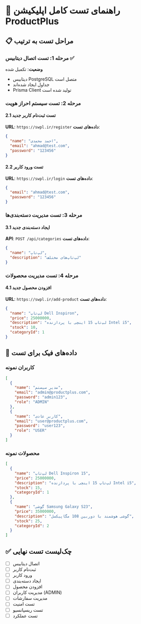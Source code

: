 # 🧪 راهنمای تست کامل اپلیکیشن ProductPlus

## 📋 مراحل تست به ترتیب

### مرحله 1: تست اتصال دیتابیس ✅
**وضعیت**: تکمیل شده
- دیتابیس PostgreSQL متصل است
- جداول ایجاد شده‌اند
- Prisma Client تولید شده است

### مرحله 2: تست سیستم احراز هویت

#### 2.1 تست ثبت‌نام کاربر جدید
**URL**: `https://swpl.ir/register`
**داده‌های تست**:
```json
{
  "name": "احمد محمدی",
  "email": "ahmad@test.com",
  "password": "123456"
}
```

#### 2.2 تست ورود کاربر
**URL**: `https://swpl.ir/login`
**داده‌های تست**:
```json
{
  "email": "ahmad@test.com",
  "password": "123456"
}
```

### مرحله 3: تست مدیریت دسته‌بندی‌ها

#### 3.1 ایجاد دسته‌بندی جدید
**API**: `POST /api/categories`
**داده‌های تست**:
```json
{
  "name": "لپ‌تاپ",
  "description": "لپ‌تاپ‌های مختلف"
}
```

### مرحله 4: تست مدیریت محصولات

#### 4.1 افزودن محصول جدید
**URL**: `https://swpl.ir/add-product`
**داده‌های تست**:
```json
{
  "name": "لپ‌تاپ Dell Inspiron",
  "price": 25000000,
  "description": "لپ‌تاپ 15 اینچی با پردازنده Intel i5",
  "stock": 10,
  "categoryId": 1
}
```

## 🎯 داده‌های فیک برای تست

### کاربران نمونه
```json
[
  {
    "name": "مدیر سیستم",
    "email": "admin@productplus.com",
    "password": "admin123",
    "role": "ADMIN"
  },
  {
    "name": "کاربر عادی",
    "email": "user@productplus.com",
    "password": "user123",
    "role": "USER"
  }
]
```

### محصولات نمونه
```json
[
  {
    "name": "لپ‌تاپ Dell Inspiron 15",
    "price": 25000000,
    "description": "لپ‌تاپ 15 اینچی با پردازنده Intel i5",
    "stock": 15,
    "categoryId": 1
  },
  {
    "name": "گوشی Samsung Galaxy S23",
    "price": 35000000,
    "description": "گوشی هوشمند با دوربین 108 مگاپیکسل",
    "stock": 25,
    "categoryId": 2
  }
]
```

## ✅ چک‌لیست تست نهایی

- [ ] اتصال دیتابیس
- [ ] ثبت‌نام کاربر
- [ ] ورود کاربر
- [ ] ایجاد دسته‌بندی
- [ ] افزودن محصول
- [ ] مدیریت کاربران (ADMIN)
- [ ] مدیریت سفارشات
- [ ] تست امنیت
- [ ] تست ریسپانسیو
- [ ] تست عملکرد
